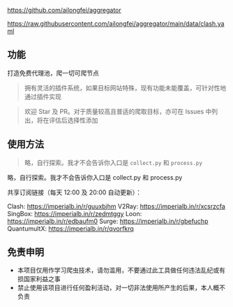 <!--
 * @Author: wzdnzd
 * @Date: 2022-03-06 14:51:29
 * @Description: 
 * Copyright (c) 2022 by wzdnzd, All Rights Reserved.
-->

https://github.com/ailongfei/aggregator

https://raw.githubusercontent.com/ailongfei/aggregator/main/data/clash.yaml


## 功能
打造免费代理池，爬一切可爬节点
> 拥有灵活的插件系统，如果目标网站特殊，现有功能未能覆盖，可针对性地通过插件实现

> 欢迎 Star 及 PR。对于质量较高且普适的爬取目标，亦可在 Issues 中列出，将在评估后选择性添加

## 使用方法
> 略，自行探索。我才不会告诉你入口是 `collect.py` 和 `process.py`

略，自行探索。我才不会告诉你入口是 collect.py 和 process.py

共享订阅链接（每天 12:00 及 20:00 自动更新）：

Clash: https://imperialb.in/r/guuxbjhm
V2Ray: https://imperialb.in/r/xcsrzcfa
SingBox: https://imperialb.in/r/zedmtggy
Loon: https://imperialb.in/r/edbaufm0
Surge: https://imperialb.in/r/gbefuchp
QuantumultX: https://imperialb.in/r/qvorfkrq




## 免责申明
+ 本项目仅用作学习爬虫技术，请勿滥用，不要通过此工具做任何违法乱纪或有损国家利益之事
+ 禁止使用该项目进行任何盈利活动，对一切非法使用所产生的后果，本人概不负责
